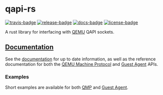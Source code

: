 # qapi-rs

[![travis-badge][]][travis] [![release-badge][]][cargo] [![docs-badge][]][docs] [![license-badge][]][license]

A rust library for interfacing with [QEMU](https://www.qemu.org/) QAPI sockets.

## [Documentation][docs]

See the [documentation][docs] for up to date information, as well as the
reference documentation for both the [QEMU Machine Protocol](https://qemu.weilnetz.de/doc/qemu-qmp-ref.html)
and [Guest Agent](https://qemu.weilnetz.de/doc/qemu-ga-ref.html) APIs.

### Examples

Short examples are available for both [QMP](examples/qmp_query.rs) and [Guest
Agent](examples/guest_info.rs).

[travis-badge]: https://img.shields.io/travis/arcnmx/qapi-rs/master.svg?style=flat-square
[travis]: https://travis-ci.org/arcnmx/qapi-rs
[release-badge]: https://img.shields.io/crates/v/qapi.svg?style=flat-square
[cargo]: https://crates.io/crates/qapi
[docs-badge]: https://img.shields.io/badge/API-docs-blue.svg?style=flat-square
[docs]: http://arcnmx.github.io/qapi-rs/qapi/
[license-badge]: https://img.shields.io/badge/license-MIT-ff69b4.svg?style=flat-square
[license]: https://github.com/arcnmx/qapi-rs/blob/master/COPYING
